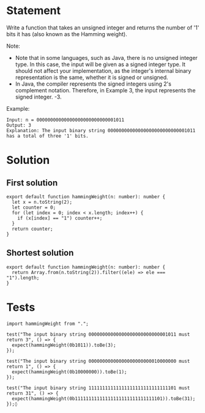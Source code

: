# Statement
Write a function that takes an unsigned integer and returns the number of '1' bits it has (also known as the Hamming weight).

Note:

- Note that in some languages, such as Java, there is no unsigned integer type. In this case, the input will be given as a signed integer type. It should not affect your implementation, as the integer's internal binary representation is the same, whether it is signed or unsigned.
- In Java, the compiler represents the signed integers using 2's complement notation. Therefore, in Example 3, the input represents the signed integer. -3.

Example: 
```
Input: n = 00000000000000000000000000001011
Output: 3
Explanation: The input binary string 00000000000000000000000000001011 has a total of three '1' bits.
```

# Solution
## First solution 
```
export default function hammingWeight(n: number): number {
  let x = n.toString(2);
  let counter = 0;
  for (let index = 0; index < x.length; index++) {
    if (x[index] == "1") counter++;
  }
  return counter;
}
```

## Shortest solution 
```
export default function hammingWeight(n: number): number {
  return Array.from(n.toString(2)).filter((ele) => ele === "1").length;
}
```

# Tests
```
import hammingWeight from ".";

test("The input binary string 00000000000000000000000000001011 must return 3", () => {
  expect(hammingWeight(0b1011)).toBe(3);
});

test("The input binary string 00000000000000000000000010000000 must return 1", () => {
  expect(hammingWeight(0b10000000)).toBe(1);
});

test("The input binary string 11111111111111111111111111111101 must return 31", () => {
  expect(hammingWeight(0b11111111111111111111111111111101)).toBe(31);
});◊
```